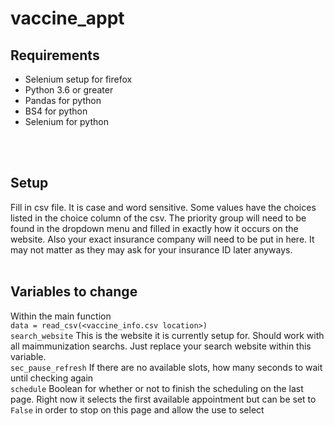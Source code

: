 # vaccine_appt
## Requirements

<ul>
<li>Selenium setup for firefox</li>
<li>Python 3.6 or greater</li>
<li>Pandas for python</li>
<li>BS4 for python</li>
<li>Selenium for python</li>
</ul>
<br><br>

## Setup
Fill in csv file.  It is case and word sensitive.  Some values have the choices listed in the choice column of the csv.  The priority group will need to be found in the dropdown menu and filled in exactly how it occurs on the website.  Also your exact insurance company will need to be put in here.  It may not matter as they may ask for your insurance ID later anyways.
<br><br>

## Variables to change
Within the main function<br>
`data = read_csv(<vaccine_info.csv location>)`<br>
`search_website` This is the website it is currently setup for.  Should work with all maimmunization
searchs.  Just replace your search website within this variable.<br>
`sec_pause_refresh` If there are no available slots, how many seconds to wait until checking again<br>
`schedule` Boolean for whether or not to finish the scheduling on the last page. Right now it selects the first available appointment but can be set to `False` in order to stop on this page and allow the use to select
